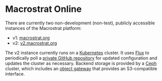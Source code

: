 Macrostrat Online
=================

There are currently two non-development (non-test), publicly accessible
instances of the Macrostrat platform:

- v1: [macrostrat.org](https://macrostrat.org/)
- v2: [v2.macrostrat.org](https://v2.macrostrat.org/)

The v2 instance currently runs on a [Kubernetes](https://kubernetes.io/)
cluster. It uses [Flux](https://fluxcd.io/) to periodically poll a [private
GitHub repository](https://github.com/UW-Macrostrat/tiger-macrostrat-config)
for updated configuration and updates the cluster as necessary. Backend
storage is provided by a [Ceph](https://ceph.io/en/) cluster, which includes
an [object gateway](https://docs.ceph.com/en/quincy/radosgw/) that provides
an S3-compatible interface.

